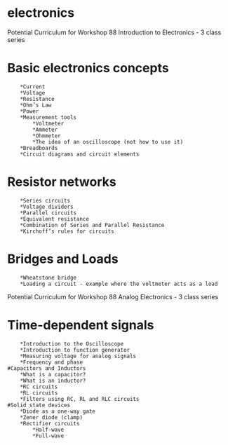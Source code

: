 electronics
===========
Potential Curriculum for Workshop 88 Introduction to Electronics - 3 class series

#    Basic electronics concepts
        *Current
        *Voltage
        *Resistance
        *Ohm’s Law
        *Power
        *Measurement tools
            *Voltmeter
            *Ammeter
            *Ohmmeter
            *The idea of an oscilloscope (not how to use it)
        *Breadboards
        *Circuit diagrams and circuit elements
#    Resistor networks
        *Series circuits
        *Voltage dividers
        *Parallel circuits
        *Equivalent resistance
        *Combination of Series and Parallel Resistance
        *Kirchoff’s rules for circuits
#    Bridges and Loads
        *Wheatstone bridge
        *Loading a circuit - example where the voltmeter acts as a load


Potential Curriculum for Workshop 88 Analog Electronics - 3 class series

#    Time-dependent signals
        *Introduction to the Oscilloscope
        *Introduction to function generator
        *Measuring voltage for analog signals
        *Frequency and phase
    #Capacitors and Inductors
        *What is a capacitor?
        *What is an inductor?
        *RC circuits
        *RL circuits
        *Filters using RC, RL and RLC circuits
    #Solid state devices
        *Diode as a one-way gate
        *Zener diode (clamp)
        *Rectifier circuits
            *Half-wave
            *Full-wave
